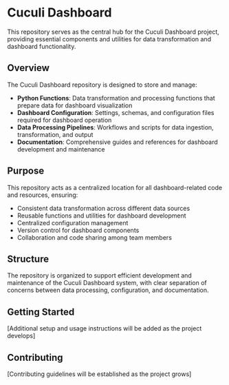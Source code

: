 # Cuculi Dashboard

This repository serves as the central hub for the Cuculi Dashboard project, providing essential components and utilities for data transformation and dashboard functionality.

## Overview

The Cuculi Dashboard repository is designed to store and manage:

- **Python Functions**: Data transformation and processing functions that prepare data for dashboard visualization
- **Dashboard Configuration**: Settings, schemas, and configuration files required for dashboard operation
- **Data Processing Pipelines**: Workflows and scripts for data ingestion, transformation, and output
- **Documentation**: Comprehensive guides and references for dashboard development and maintenance

## Purpose

This repository acts as a centralized location for all dashboard-related code and resources, ensuring:

- Consistent data transformation across different data sources
- Reusable functions and utilities for dashboard development
- Centralized configuration management
- Version control for dashboard components
- Collaboration and code sharing among team members

## Structure

The repository is organized to support efficient development and maintenance of the Cuculi Dashboard system, with clear separation of concerns between data processing, configuration, and documentation.

## Getting Started

[Additional setup and usage instructions will be added as the project develops]

## Contributing

[Contributing guidelines will be established as the project grows]